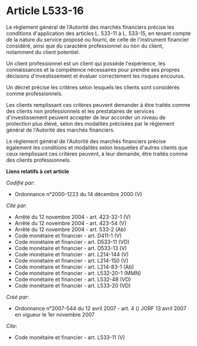 # Article L533-16

Le règlement général de l'Autorité des marchés financiers précise les conditions d'application des articles L. 533-11 à L.
533-15, en tenant compte de la nature du service proposé ou fourni, de celle de l'instrument financier considéré, ainsi que
du caractère professionnel ou non du client, notamment du client potentiel. 

Un client professionnel est un client qui possède l'expérience, les connaissances et la compétence nécessaires pour prendre
ses propres décisions d'investissement et évaluer correctement les risques encourus. 

Un décret précise les critères selon lesquels les clients sont considérés comme professionnels. 

Les clients remplissant ces critères peuvent demander à être traités comme des clients non professionnels et les prestataires
de services d'investissement peuvent accepter de leur accorder un niveau de protection plus élevé, selon des modalités
précisées par le règlement général de l'Autorité des marchés financiers. 

Le règlement général de l'Autorité des marchés financiers précise également les conditions et modalités selon lesquelles
d'autres clients que ceux remplissant ces critères peuvent, à leur demande, être traités comme des clients professionnels.

**Liens relatifs à cet article**

_Codifié par_:

  - Ordonnance n°2000-1223 du 14 décembre 2000 (V)

_Cité par_:

  - Arrêté du 12 novembre 2004 - art. 423-32-1 (V)
  - Arrêté du 12 novembre 2004 - art. 423-54 (V)
  - Arrêté du 12 novembre 2004 - art. 533-2 (Ab)
  - Code monétaire et financier - art. D411-1 (V)
  - Code monétaire et financier - art. D533-11 (VD)
  - Code monétaire et financier - art. D533-13 (V)
  - Code monétaire et financier - art. L214-144 (V)
  - Code monétaire et financier - art. L214-150 (V)
  - Code monétaire et financier - art. L214-83-1 (Ab)
  - Code monétaire et financier - art. L532-20-1 (MMN)
  - Code monétaire et financier - art. L532-48 (VD)
  - Code monétaire et financier - art. L533-20 (VD)

_Créé par_:

  - Ordonnance n°2007-544 du 12 avril 2007 - art. 4 () JORF 13 avril 2007 en vigueur le 1er novembre 2007

_Cite_:

  - Code monétaire et financier - art. L533-11 (V)
